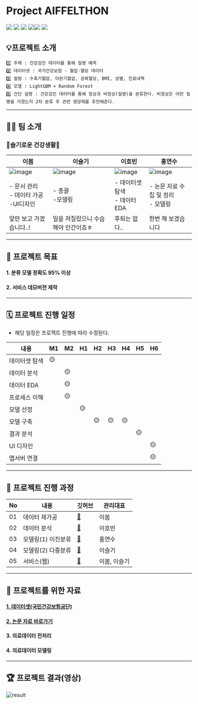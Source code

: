 
# Project AIFFELTHON


<img src="https://img.shields.io/badge/Python-3776AB?style=for-the-badge&logo=Python&logoColor=white"> <img src="https://img.shields.io/badge/Android-3DDC84?style=for-the-badge&logo=Android&logoColor=white"> <img src="https://img.shields.io/badge/Google Colab-F9AB00?style=for-the-badge&logo=Google Colab&logoColor=white"> <img src="https://img.shields.io/badge/Notion-000000?style=for-the-badge&logo=Notion&logoColor=white"><img src="https://img.shields.io/badge/Django-092E20?style=for-the-badge&logo=Django&logoColor=white"> <img src="https://img.shields.io/badge/Flask-000000?style=for-the-badge&logo=Flask&logoColor=white">

## 💡프로젝트 소개
```
1️⃣ 주제 : 건강검진 데이터를 통해 질병 예측   
2️⃣ 데이터셋 : 국가건강보험 - 혈압·혈당 데이터   
3️⃣ 컬럼 : 수축기혈압, 이완기혈압, 공복혈당, BMI, 성별, 진료내역 
4️⃣ 모델 : LightGBM + Random Forest  
5️⃣ 간단 설명 : 건강검진 데이터를 통해 정상과 비정상(질병)을 분류한다. 비정상은 어떤 질병을 가졌는지 2차 분류 후 관련 영양제를 추천해준다.
```


---
## 🤸‍♂️ 팀 소개

### 💪슬기로운 건강생활💪

|이봄|이슬기|이호빈|홍연수|
|---|---|---|---|
|![image](https://user-images.githubusercontent.com/96757866/166195163-f7f405d5-fa8d-44b7-9d79-2e2dcf6a1ebb.png)|![image](https://user-images.githubusercontent.com/96757866/166195149-bc89383e-ddf7-48d3-a1d6-db79bed4d4aa.png)|![image](https://user-images.githubusercontent.com/96757866/166195189-2ffa50c4-a94d-4c19-a396-a5ee8f89b642.png)|![image](https://user-images.githubusercontent.com/96757866/166195108-3464148f-8cff-4f95-8ca5-a5e78a07d2e0.png)|
|- 문서 관리 </br>- 데이터 가공 </br>-UI디자인|- 총괄 </br>-모델링|- 데이터셋 탐색 </br> - 데이터 EDA|- 논문 자료 수집 및 정리 </br>- 모델링|
|앞만 보고 가겠습니다..!|일을 저질렀으니 수습해야 인간이죠ㅎ|후퇴는 없다..|한번 해 보겠습니다|

---
## 🏅 프로젝트 목표
#### 1. 분류 모델 정확도 95% 이상
#### 2. 서비스 데모버전 제작   

---
## 🗓️ 프로젝트 진행 일정
- 해당 일정은 프로젝트 진행에 따라 수정된다.

|내용|M1|M2|H1|H2|H3|H4|H5|H6|
|---|---|---|---|---|---|---|---|---|
|데이터셋 탐색|🟡||||||||
|데이터 분석||🟡|||||||
|데이터 EDA||🟡|||||||
|프로세스 이해||🟡|||||||
|모델 선정|||🟡||||||
|모델 구축||||🟡|🟡|🟡|||
|결과 분석|||||||🟡||
|UI 디자인||||||||🟡|
|앱서버 연결||||||||🟡|

---
## 📑 프로젝트 진행 과정
|No|내용|깃허브|관리대표|
|---|---|---|---|
|01|데이터 재가공|[📂](https://github.com/LAGABI44/Project-AIFFELTHON/tree/main/code/1.%20%EB%8D%B0%EC%9D%B4%ED%84%B0%20%EC%9E%AC%EA%B0%80%EA%B3%B5)|이봄|
|02|데이터 분석|[📂](https://github.com/LAGABI44/Project-AIFFELTHON/tree/main/code/2.%20%EB%8D%B0%EC%9D%B4%ED%84%B0%20%EB%B6%84%EC%84%9D)|이호빈|
|03|모델링(1) 이진분류|[📂](https://github.com/LAGABI44/Project-AIFFELTHON/tree/main/code/3.%20%EB%AA%A8%EB%8D%B8%EB%A7%81(1)%20%EC%9D%B4%EC%A7%84%EB%B6%84%EB%A5%98)|홍연수|
|04|모델링(2) 다중분류|[📂](https://github.com/LAGABI44/Project-AIFFELTHON/tree/main/code/4.%20%EB%AA%A8%EB%8D%B8%EB%A7%81(2)%20%EB%8B%A4%EC%A4%91%EB%B6%84%EB%A5%98)|이슬기|
|05|서비스(웹)|[📂](https://github.com/LAGABI44/Project-AIFFELTHON/tree/main/code/5.%20%EC%84%9C%EB%B9%84%EC%8A%A4(%EC%9B%B9))|이봄, 이슬기|


---
## 🦄 프로젝트를 위한 자료
#### [1. 데이터셋(국민건강보험공단)](https://nhiss.nhis.or.kr/bd/ab/bdabf003cv.do)
#### [2. 논문 자료 바로가기](https://github.com/LAGABI44/Project-AIFFELTHON/tree/main/%EB%85%BC%EB%AC%B8%20%EC%9E%90%EB%A3%8C)
#### 3. 의료데이터 전처리
#### 4. 의료데이터 모델링

---
## 🏆 프로젝트 결과(영상) 
![result](https://user-images.githubusercontent.com/96757866/172508654-841acd97-3f88-4233-a2cc-a5a8cd5828c0.gif)
